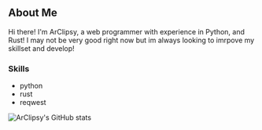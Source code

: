 ## About Me

Hi there! I'm ArClipsy, a web programmer with experience in Python, and Rust! I may not be very good right now but im always looking to imrpove my skillset and develop!

### Skills
- python
- rust
- reqwest

![ArClipsy's GitHub stats](https://github-readme-stats.vercel.app/api?username=ArClipsy&show_icons=true&theme=dracula)
